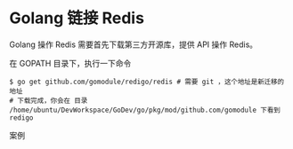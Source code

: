 # Golang 链接 Redis 

Golang 操作 Redis 需要首先下载第三方开源库，提供 API 操作 Redis。

在 GOPATH 目录下，执行一下命令

```shell
$ go get github.com/gomodule/redigo/redis # 需要 git ，这个地址是新迁移的地址
# 下载完成，你会在 目录 /home/ubuntu/DevWorkspace/GoDev/go/pkg/mod/github.com/gomodule 下看到 redigo
```

案例

```
```

